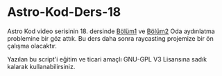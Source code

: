 # Astro-Kod-Ders-18
Astro Kod video serisinin 18. dersinde [Bölüm1](https://youtu.be/) ve [Bölüm2](https://youtu.be/) Oda aydınlatma problemine bir göz attık. Bu ders daha sonra raycasting projemize bir ön çalışma olacaktır.

Yazılan bu script'i eğitim ve ticari amaçlı GNU-GPL V3 Lisansına sadık kalarak kullanabilirsiniz.
